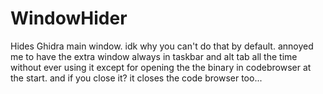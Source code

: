 # WindowHider

Hides Ghidra main window. idk why you can't do that by default. 
annoyed me to have the extra window always in taskbar and alt tab all the time without ever using it except for opening the the binary in codebrowser at the start.
and if you close it? it closes the code browser too...
